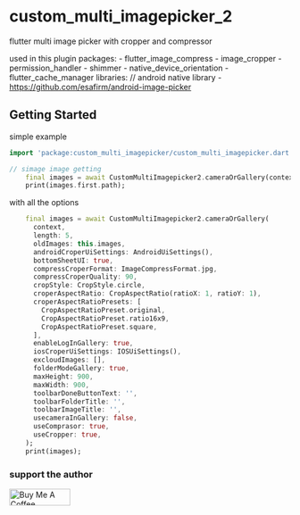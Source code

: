 <!--
  Title: Flutter Windows Vautl
  Description: flutter Windows to store read/write data into credential manager, with encryption.
  Author: Attalli Ayoub @AttalliAyoub <attalliayoub50@gmail.com>
  -->
# custom_multi_imagepicker_2

flutter multi image picker with cropper and compressor
<meta name='keywords' content='flutter, android, ktolin, multi image picker, image, compressor, cropper'>

used in this plugin
    packages:
        - flutter_image_compress
        - image_cropper
        - permission_handler
        - shimmer
        - native_device_orientation
        - flutter_cache_manager
    libraries:
        // android native library
        - https://github.com/esafirm/android-image-picker


## Getting Started
simple example
```dart
import 'package:custom_multi_imagepicker/custom_multi_imagepicker.dart';

// simage image getting
    final images = await CustomMultiImagepicker2.cameraOrGallery(context, length: 5);
    print(images.first.path);
```
with all the options

```dart
    final images = await CustomMultiImagepicker2.cameraOrGallery(
      context,
      length: 5,
      oldImages: this.images,
      androidCroperUiSettings: AndroidUiSettings(),
      bottomSheetUI: true,
      compressCroperFormat: ImageCompressFormat.jpg,
      compressCroperQuality: 90,
      cropStyle: CropStyle.circle,
      croperAspectRatio: CropAspectRatio(ratioX: 1, ratioY: 1),
      croperAspectRatioPresets: [
        CropAspectRatioPreset.original,
        CropAspectRatioPreset.ratio16x9,
        CropAspectRatioPreset.square,
      ],
      enableLogInGallery: true,
      iosCroperUiSettings: IOSUiSettings(),
      excloudImages: [],
      folderModeGallery: true,
      maxHeight: 900,
      maxWidth: 900,
      toolbarDoneButtonText: '',
      toolbarFolderTitle: '',
      toolbarImageTitle: '',
      usecameraInGallery: false,
      useComprasor: true,
      useCropper: true,
    );
    print(images);
```

### support the author
<a href="https://www.buymeacoffee.com/attalliayoub" target="_blank"><img src="https://cdn.buymeacoffee.com/buttons/v2/default-yellow.png" alt="Buy Me A Coffee" style="height: 30px !important;width: 108.5px !important;" ></a>